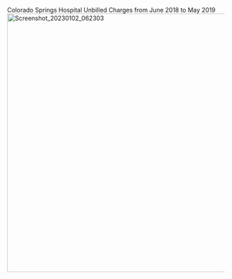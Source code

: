 Colorado Springs Hospital Unbilled Charges from June 2018 to May 2019
<img width="599" alt="Screenshot_20230102_062303" src="https://user-images.githubusercontent.com/112598607/210292786-d59763fe-877a-41dc-855c-f22fbab98d57.png">
